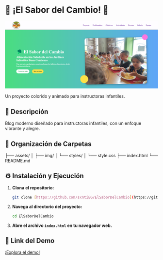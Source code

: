 # 🌈 ¡El Sabor del Cambio! 🍎

![Imagen del Proyecto - Principal](assets/img/proyecto.png)

Un proyecto colorido y animado para instructoras infantiles.

## 🥦 Descripción

Blog moderno diseñado para instructoras infantiles, con un enfoque vibrante y alegre.

## 📂 Organización de Carpetas

├── assets/
│   ├── img/
│   └── styles/
│       └── style.css
├── index.html
└── README.md

## ⚙️ Instalación y Ejecución

1.  **Clona el repositorio:**
    ```bash
    git clone [https://github.com/sxntiBG/ElSaborDelCambio](https://github.com/sxntiBG/ElSaborDelCambio)
    ```
2.  **Navega al directorio del proyecto:**
    ```bash
    cd ElSaborDelCambio
    ```
3.  **Abre el archivo `index.html` en tu navegador web.**

## 🔗 Link del Demo

[¡Explora el demo!](https://sxntibg.github.io/ElSaborDelCambio/)